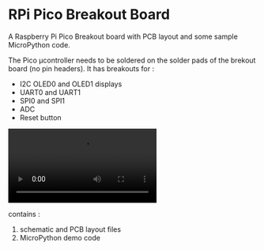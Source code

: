 # RPi Pico Breakout Board
A Raspberry Pi Pico Breakout board with PCB layout and some sample MicroPython code.

The Pico µcontroller needs to be soldered on the solder pads of the brekout board (no pin headers). It has breakouts for :
* I2C OLED0 and OLED1 displays
* UART0 and UART1
* SPI0 and SPI1
* ADC
* Reset button  


![demo breakout board](sourcecode/MicroPython/demo_breakout_board.mp4)

contains :
1. schematic and PCB layout files
2. MicroPython demo code
